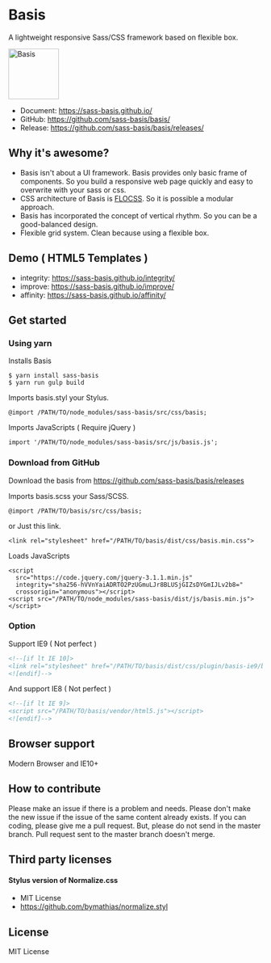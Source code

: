 # Basis
A lightweight responsive Sass/CSS framework based on flexible box.

<img src="https://avatars0.githubusercontent.com/u/18589717?v=3&s=200" alt="Basis" width="100" />

* Document: https://sass-basis.github.io/
* GitHub: https://github.com/sass-basis/basis/
* Release: https://github.com/sass-basis/basis/releases/

## Why it's awesome?

* Basis isn't about a UI framework. Basis provides only basic frame of components. So you build a responsive web page quickly and easy to overwrite with your sass or css.
* CSS architecture of Basis is [FLOCSS](https://github.com/hiloki/flocss). So it is possible a modular approach.
* Basis has incorporated the concept of vertical rhythm. So you can be a good-balanced design.
* Flexible grid system. Clean because using a flexible box.

## Demo ( HTML5 Templates )
* integrity: https://sass-basis.github.io/integrity/
* improve: https://sass-basis.github.io/improve/
* affinity: https://sass-basis.github.io/affinity/

## Get started

### Using yarn

Installs Basis
```
$ yarn install sass-basis
$ yarn run gulp build
```

Imports basis.styl your Stylus.
```
@import /PATH/TO/node_modules/sass-basis/src/css/basis;
```

Imports JavaScripts ( Require jQuery )
```
import '/PATH/TO/node_modules/sass-basis/src/js/basis.js';
```

### Download from GitHub

Download the basis from https://github.com/sass-basis/basis/releases

Imports basis.scss your Sass/SCSS.
```
@import /PATH/TO/basis/src/css/basis;
```

or Just this link.
```
<link rel="stylesheet" href="/PATH/TO/basis/dist/css/basis.min.css">
```

Loads JavaScripts
```
<script
  src="https://code.jquery.com/jquery-3.1.1.min.js"
  integrity="sha256-hVVnYaiADRTO2PzUGmuLJr8BLUSjGIZsDYGmIJLv2b8="
  crossorigin="anonymous"></script>
<script src="/PATH/TO/node_modules/sass-basis/dist/js/basis.min.js"></script>
```

### Option

Support IE9 ( Not perfect )

```html
<!--[if lt IE 10]>
<link rel="stylesheet" href="/PATH/TO/basis/dist/css/plugin/basis-ie9/basis-ie9.min.css" />
<![endif]-->
```

And support IE8 ( Not perfect )

```html
<!--[if lt IE 9]>
<script src="/PATH/TO/basis/vendor/html5.js"></script>
<![endif]-->
```

## Browser support
Modern Browser and IE10+

## How to contribute

Please make an issue if there is a problem and needs.
Please don't make the new issue if the issue of the same content already exists.
If you can coding, please give me a pull request.
But, please do not send in the master branch.
Pull request sent to the master branch doesn't merge.

## Third party licenses

#### Stylus version of Normalize.css
* MIT License
* https://github.com/bymathias/normalize.styl

## License

MIT License
